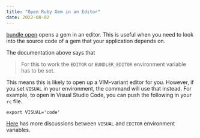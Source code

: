 ```yaml
---
title: "Open Ruby Gem in an Editor"
date: 2022-08-02
---
```


[bundle open](https://bundler.io/man/bundle-open.1.html) opens a gem in an editor. This is useful when you need to look into the source code of a gem that your application depends on.

The documentation above says that

> For this to work the `EDITOR` or `BUNDLER_EDITOR` environment variable has to be set.

This means this is likely to open up a VIM-variant editor for you. However, if you set `VISUAL` in your environment, the command will use that instead. For example, to open in Visual Studio Code, you can push the following in your `rc` file.

```
export VISUAL='code'
```

[Here](https://unix.stackexchange.com/questions/4859/visual-vs-editor-what-s-the-difference) has more discussions between `VISUAL` and `EDITOR` environment variables.
